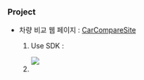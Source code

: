 ### Project

* 차량 비교 웹 페이지 : [CarCompareSite](https://github.com/Irwin-Kr/CarCompareSite)
  1. Use SDK :
        
     <img src="https://img.shields.io/badge/IntelliJ IDEA-000000?style=flat&logo=intellijidea&logoColor=white"/>      
     <!-- <img src="https://img.shields.io/badge/아이콘내용-바탕색?style=flat&logo=로고이름&logoColor=white"/> -->
  2.

<!--
**Irwin-Kr/Irwin-Kr** is a ✨ _special_ ✨ repository because its `README.md` (this file) appears on your GitHub profile.

Here are some ideas to get you started:

- 🔭 I’m currently working on ...
- 🌱 I’m currently learning ...
- 👯 I’m looking to collaborate on ...
- 🤔 I’m looking for help with ...
- 💬 Ask me about ...
- 📫 How to reach me: ...
- 😄 Pronouns: ...
- ⚡ Fun fact: ...
-->

